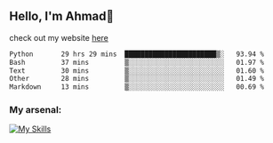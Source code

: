 
## Hello, I'm Ahmad👋

check out my website [here](https://ahmadalwi.com/)

<!--START_SECTION:waka-->

```txt
Python       29 hrs 29 mins  ███████████████████████▒░   93.94 %
Bash         37 mins         ▒░░░░░░░░░░░░░░░░░░░░░░░░   01.97 %
Text         30 mins         ▒░░░░░░░░░░░░░░░░░░░░░░░░   01.60 %
Other        28 mins         ▒░░░░░░░░░░░░░░░░░░░░░░░░   01.49 %
Markdown     13 mins         ▒░░░░░░░░░░░░░░░░░░░░░░░░   00.69 %
```

<!--END_SECTION:waka-->

### My arsenal:

[![My Skills](https://skillicons.dev/icons?i=js,ts,py,go,react,nextjs,svelte,nodejs,django,tailwind,html,css,sass,firebase,mongodb,postgres,mysql,redis,git,github,docker,vscode,figma,godot)](https://skillicons.dev)
